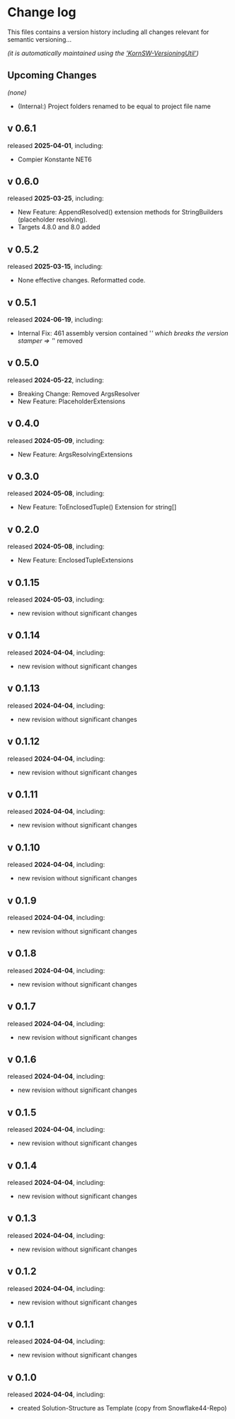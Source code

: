 # Change log

This files contains a version history including all changes relevant for semantic versioning...

*(it is automatically maintained using the ['KornSW-VersioningUtil'](https://github.com/KornSW/VersioningUtil))*

## Upcoming Changes

*(none)*

- (Internal:) Project folders renamed to be equal to project file name

## v 0.6.1
released **2025-04-01**, including:
 - Compier Konstante NET6



## v 0.6.0
released **2025-03-25**, including:
 - New Feature: AppendResolved() extension methods for StringBuilders (placeholder resolving).
 - Targets 4.8.0 and 8.0 added



## v 0.5.2
released **2025-03-15**, including:
 - None effective changes. Reformatted code.



## v 0.5.1
released **2024-06-19**, including:
 - Internal Fix: 461 assembly version contained '*' which breaks the version stamper => '*' removed



## v 0.5.0
released **2024-05-22**, including:
 - Breaking Change: Removed ArgsResolver
 - New Feature: PlaceholderExtensions



## v 0.4.0
released **2024-05-09**, including:
 - New Feature: ArgsResolvingExtensions



## v 0.3.0
released **2024-05-08**, including:
 - New Feature: ToEnclosedTuple() Extension for string[]



## v 0.2.0
released **2024-05-08**, including:
 - New Feature: EnclosedTupleExtensions



## v 0.1.15
released **2024-05-03**, including:
 - new revision without significant changes



## v 0.1.14
released **2024-04-04**, including:
 - new revision without significant changes



## v 0.1.13
released **2024-04-04**, including:
 - new revision without significant changes



## v 0.1.12
released **2024-04-04**, including:
 - new revision without significant changes



## v 0.1.11
released **2024-04-04**, including:
 - new revision without significant changes



## v 0.1.10
released **2024-04-04**, including:
 - new revision without significant changes



## v 0.1.9
released **2024-04-04**, including:
 - new revision without significant changes



## v 0.1.8
released **2024-04-04**, including:
 - new revision without significant changes



## v 0.1.7
released **2024-04-04**, including:
 - new revision without significant changes



## v 0.1.6
released **2024-04-04**, including:
 - new revision without significant changes



## v 0.1.5
released **2024-04-04**, including:
 - new revision without significant changes



## v 0.1.4
released **2024-04-04**, including:
 - new revision without significant changes



## v 0.1.3
released **2024-04-04**, including:
 - new revision without significant changes



## v 0.1.2
released **2024-04-04**, including:
 - new revision without significant changes



## v 0.1.1
released **2024-04-04**, including:
 - new revision without significant changes



## v 0.1.0
released **2024-04-04**, including:
 - created Solution-Structure as Template (copy from Snowflake44-Repo)



